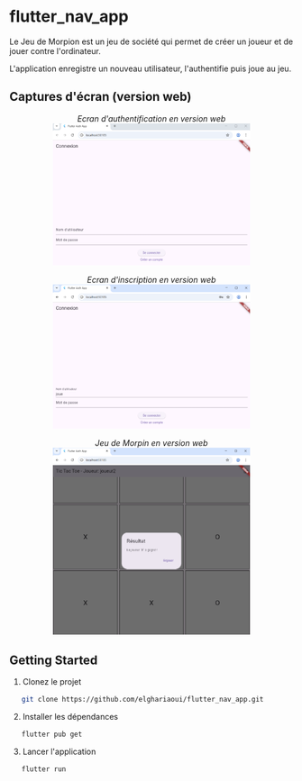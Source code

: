 # flutter_nav_app

Le Jeu de Morpion est un jeu de société qui permet de créer un joueur et de jouer contre l'ordinateur.

L'application enregistre un nouveau utilisateur, l'authentifie puis joue au jeu.

## Captures d'écran (version web)

<p align="center">
  <em>Ecran d'authentification en version web</em><br/>
  <img src="images/images_login.png" alt="Ecran d'authentification en version web" width="350"/>
</p>

<p align="center">
  <em>Ecran d'inscription en version web</em><br/>
  <img src="images/images_inscription.png" alt="Ecran d'inscription en version web" width="350"/>
</p>

<p align="center">
  <em>Jeu de Morpin en version web</em><br/>
  <img src="images/images_morpion.png" alt="Jeu de Morpion en version web" width="350"/>
</p>

## Getting Started

1. Clonez le projet

```bash
   git clone https://github.com/elghariaoui/flutter_nav_app.git
   ```

2. Installer les dépendances

```bash
   flutter pub get
   ```

3. Lancer l'application

```bash
   flutter run
   ```

